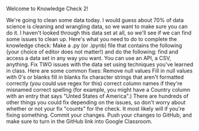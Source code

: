 Welcome to Knowledge Check 2!

We're going to clean some data today. I would guess about 70% of data science is cleaning and wrangling data, so we want to make sure you can do it. I haven't looked through this data set at all, so we'll see if we can find some issues to clean up. 
Here's what you need to do to complete the knowledge check:
  Make a .py (or .ipynb) file that contains the following (your choice of editor does not matter!) and do the following:
    find and access a data set in any way you want. You can use an API, a CSV, anything.
    Fix TWO issues with the data set using techniques you've learned in class. Here are some common fixes:
      Remove null values
      Fill in null values with 0's or blanks
      fill in blanks
      fix character strings that aren't formatted correctly (you could use regex for this)
      correct column names if they're misnamed
      correct spelling (for example, you might have a Country column with an entry that says "Unted States of America".)
      There are hundreds of other things you could fix depending on the issues, so don't worry about whether or not your fix "counts" for the check. It           most likely will if you're fixing something.
  Commit your changes.
  Push your changes to GitHub, and make sure to turn in the GitHub link into Google Classroom.
